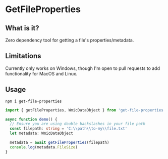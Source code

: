 # GetFileProperties

## What is it?

Zero dependency tool for getting a file's properties/metadata.

## Limitations

Currently only works on Windows, though I'm open to pull requests to add
functionality for MacOS and Linux.

## Usage

```none
npm i get-file-properties
```

```ts
import { getFileProperties, WmicDataObject } from 'get-file-properties'

async function demo() {
  // Ensure you are using double backslashes in your file path
  const filepath: string = 'C:\\path\\to-my\\file.txt'
  let metadata: WmicDataObject

  metadata = await getFileProperties(filepath)
  console.log(metadata.FileSize)
}
```
